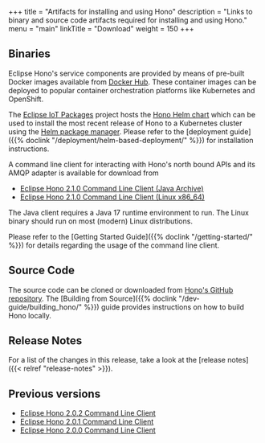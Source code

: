 +++
title = "Artifacts for installing and using Hono"
description = "Links to binary and source code artifacts required for installing and using Hono."
menu = "main"
linkTitle = "Download"
weight = 150
+++

## Binaries

Eclipse Hono's service components are provided by means of pre-built Docker images available from
[Docker Hub](https://hub.docker.com/u/eclipse/). These container images can be deployed to popular
container orchestration platforms like Kubernetes and OpenShift.

The [Eclipse IoT Packages](https://www.eclipse.org/packages/) project hosts the
[Hono Helm chart](https://github.com/eclipse/packages/tree/master/charts/hono)
which can be used to install the most recent release of Hono to a Kubernetes cluster
using the [Helm package manager](https://helm.sh).
Please refer to the [deployment guide]({{% doclink "/deployment/helm-based-deployment/" %}})
for installation instructions.

A command line client for interacting with Hono's north bound APIs and its AMQP adapter is available for download from

* [Eclipse Hono 2.1.0 Command Line Client (Java Archive)](https://www.eclipse.org/downloads/download.php?file=/hono/hono-cli-2.1.0-exec.jar)
* [Eclipse Hono 2.1.0 Command Line Client (Linux x86_64)](https://www.eclipse.org/downloads/download.php?file=/hono/hono-cli-2.1.0)

The Java client requires a Java 17 runtime environment to run. The Linux binary should run on most (modern) Linux distributions.

Please refer to the [Getting Started Guide]({{% doclink "/getting-started/" %}}) for details regarding the usage of the command
line client.

## Source Code

The source code can be cloned or downloaded from [Hono's GitHub repository](https://github.com/eclipse-hono/hono).
The [Building from Source]({{% doclink "/dev-guide/building_hono/" %}}) guide provides instructions on how to build Hono locally.

## Release Notes

For a list of the changes in this release, take a look at the [release notes]({{< relref "release-notes" >}}).

## Previous versions

* [Eclipse Hono 2.0.2 Command Line Client](https://www.eclipse.org/downloads/download.php?file=/hono/hono-cli-2.0.2-exec.jar)
* [Eclipse Hono 2.0.1 Command Line Client](https://www.eclipse.org/downloads/download.php?file=/hono/hono-cli-2.0.1-exec.jar)
* [Eclipse Hono 2.0.0 Command Line Client](https://www.eclipse.org/downloads/download.php?file=/hono/hono-cli-2.0.0-exec.jar)
